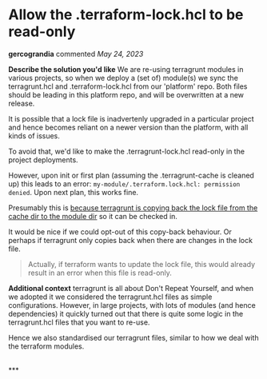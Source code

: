 # Allow the .terraform-lock.hcl to be read-only

**gercograndia** commented *May 24, 2023*

**Describe the solution you'd like**
We are re-using terragrunt modules in various projects, so when we deploy a (set of) module(s) we sync the terragrunt.hcl and .terraform-lock.hcl from our 'platform' repo. Both files should be leading in this platform repo, and will be overwritten at a new release.

It is possible that a lock file is inadvertenly upgraded in a particular project and hence becomes reliant on a newer version than the platform, with all kinds of issues.

To avoid that, we'd like to make the .terragrunt-lock.hcl read-only in the project deployments.

However, upon init or first plan (assuming the .terragrunt-cache is cleaned up) this leads to an error: `my-module/.terraform.lock.hcl: permission denied`. Upon next plan, this works fine.

Presumably this is [because terragrunt is copying back the lock file from the cache dir to the module dir](https://terragrunt.gruntwork.io/docs/features/lock-file-handling/#how-terragrunt-solves-this-problem) so it can be checked in.

It would be nice if we could opt-out of this copy-back behaviour. Or perhaps if terragrunt only copies back when there are changes in the lock file.

> Actually, if terraform wants to update the lock file, this would already result in an error when this file is read-only.

**Additional context**
terragrunt is all about Don't Repeat Yourself, and when we adopted it we considered the terragrunt.hcl files as simple configurations. However, in large projects, with lots of modules (and hence dependencies) it quickly turned out that there is quite some logic in the terragrunt.hcl files that you want to re-use.

Hence we also standardised our terragrunt files, similar to how we deal with the terraform modules.

<br />
***


